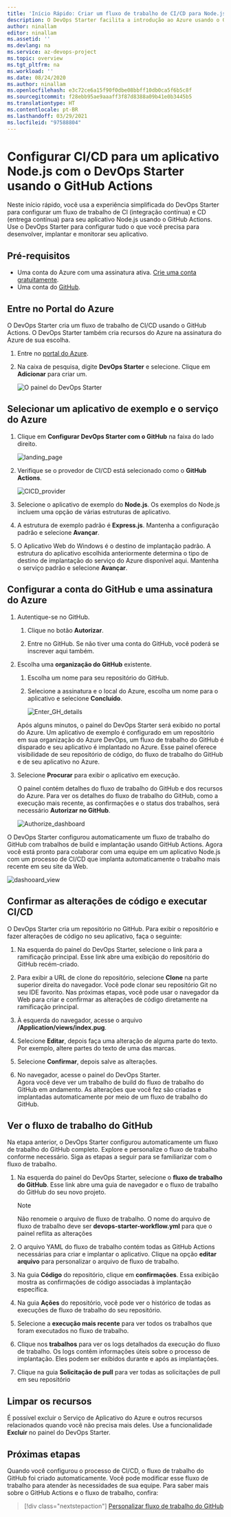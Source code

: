 ```yaml
---
title: 'Início Rápido: Criar um fluxo de trabalho de CI/CD para Node.js – DevOps Starter para o GitHub para implantação no Azure'
description: O DevOps Starter facilita a introdução ao Azure usando o GitHub Actions.
author: ninallam
editor: ninallam
ms.assetid: ''
ms.devlang: na
ms.service: az-devops-project
ms.topic: overview
ms.tgt_pltfrm: na
ms.workload: ''
ms.date: 08/24/2020
ms.author: ninallam
ms.openlocfilehash: e3c72ce6a15f90f0dbe08bbff10db0ca5f6b5c8f
ms.sourcegitcommit: f28ebb95ae9aaaff3f87d8388a09b41e0b3445b5
ms.translationtype: HT
ms.contentlocale: pt-BR
ms.lasthandoff: 03/29/2021
ms.locfileid: "97588804"
---
```

# <a name="set-up-cicd-for-a-nodejs-app-with-devops-starter-using-github-actions"></a>Configurar CI/CD para um aplicativo Node.js com o DevOps Starter usando o GitHub Actions

Neste início rápido, você usa a experiência simplificada do DevOps Starter para configurar um fluxo de trabalho de CI (integração contínua) e CD (entrega contínua) para seu aplicativo Node.js usando o GitHub Actions. Use o DevOps Starter para configurar tudo o que você precisa para desenvolver, implantar e monitorar seu aplicativo. 

## <a name="prerequisites"></a>Pré-requisitos

- Uma conta do Azure com uma assinatura ativa. [Crie uma conta gratuitamente](https://azure.microsoft.com/free/?ref=microsoft.com&utm_source=microsoft.com&utm_medium=docs&utm_campaign=visualstudio). 
- Uma conta do [GitHub](https://github.com/).

## <a name="sign-in-to-the-azure-portal"></a>Entre no Portal do Azure

O DevOps Starter cria um fluxo de trabalho de CI/CD usando o GitHub Actions. O DevOps Starter também cria recursos do Azure na assinatura do Azure de sua escolha.

1. Entre no [portal do Azure](https://portal.azure.com).

1. Na caixa de pesquisa, digite **DevOps Starter** e selecione. Clique em **Adicionar** para criar um.

    ![O painel do DevOps Starter](_img/azure-devops-starter-aks/search-devops-starter.png)

## <a name="select-a-sample-application-and-azure-service"></a>Selecionar um aplicativo de exemplo e o serviço do Azure

1. Clique em **Configurar DevOps Starter com o GitHub** na faixa do lado direito.

    ![landing_page](_img/azure-devops-project-nodejs/landing-page.png)

1. Verifique se o provedor de CI/CD está selecionado como o **GitHub Actions**.

    ![CICD_provider](_img/azure-devops-project-nodejs/provider-selection.png)

1. Selecione o aplicativo de exemplo do **Node.js**. Os exemplos do Node.js incluem uma opção de várias estruturas de aplicativo.

1. A estrutura de exemplo padrão é **Express.js**. Mantenha a configuração padrão e selecione **Avançar**.   

2. O Aplicativo Web do Windows é o destino de implantação padrão. A estrutura do aplicativo escolhida anteriormente determina o tipo de destino de implantação do serviço do Azure disponível aqui. Mantenha o serviço padrão e selecione **Avançar**.
 
## <a name="configure-github-account-and-an-azure-subscription"></a>Configurar a conta do GitHub e uma assinatura do Azure 

1. Autentique-se no GitHub.

   1. Clique no botão **Autorizar**. 
   
   1. Entre no GitHub. Se não tiver uma conta do GitHub, você poderá se inscrever aqui também.

2. Escolha uma **organização do GitHub** existente. 
   
   1. Escolha um nome para seu repositório do GitHub. 
   
   1. Selecione a assinatura e o local do Azure, escolha um nome para o aplicativo e selecione **Concluído**.
    
       ![Enter_GH_details](_img/azure-devops-project-nodejs/gh-details.png)


    Após alguns minutos, o painel do DevOps Starter será exibido no portal do Azure. Um aplicativo de exemplo é configurado em um repositório em sua organização do Azure DevOps, um fluxo de trabalho do GitHub é disparado e seu aplicativo é implantado no Azure. Esse painel oferece visibilidade de seu repositório de código, do fluxo de trabalho do GitHub e de seu aplicativo no Azure.
   
3. Selecione **Procurar** para exibir o aplicativo em execução.
    
    O painel contém detalhes do fluxo de trabalho do GitHub e dos recursos do Azure. Para ver os detalhes do fluxo de trabalho do GitHub, como a execução mais recente, as confirmações e o status dos trabalhos, será necessário **Autorizar no GitHub**.
   
   ![Authorize_dashboard](_img/azure-devops-project-nodejs/authenticate-dashboard.png)

O DevOps Starter configurou automaticamente um fluxo de trabalho do GitHub com trabalhos de build e implantação usando GitHub Actions. Agora você está pronto para colaborar com uma equipe em um aplicativo Node.js com um processo de CI/CD que implanta automaticamente o trabalho mais recente em seu site da Web.

   ![dashooard_view](_img/azure-devops-project-nodejs/full-dashboard.png)

## <a name="commit-code-changes-and-execute-cicd"></a>Confirmar as alterações de código e executar CI/CD

O DevOps Starter cria um repositório no GitHub. Para exibir o repositório e fazer alterações de código no seu aplicativo, faça o seguinte:

1. Na esquerda do painel do DevOps Starter, selecione o link para a ramificação principal. Esse link abre uma exibição do repositório do GitHub recém-criado.

1. Para exibir a URL de clone do repositório, selecione **Clone** na parte superior direita do navegador. Você pode clonar seu repositório Git no seu IDE favorito. Nas próximas etapas, você pode usar o navegador da Web para criar e confirmar as alterações de código diretamente na ramificação principal.

1. À esquerda do navegador, acesse o arquivo **/Application/views/index.pug**.

1. Selecione **Editar**, depois faça uma alteração de alguma parte do texto.
    Por exemplo, altere partes do texto de uma das marcas.

1. Selecione **Confirmar**, depois salve as alterações.

1. No navegador, acesse o painel do DevOps Starter.   
Agora você deve ver um trabalho de build do fluxo de trabalho do GitHub em andamento. As alterações que você fez são criadas e implantadas automaticamente por meio de um fluxo de trabalho do GitHub.

## <a name="view-the-github-workflow"></a>Ver o fluxo de trabalho do GitHub

Na etapa anterior, o DevOps Starter configurou automaticamente um fluxo de trabalho do GitHub completo. Explore e personalize o fluxo de trabalho conforme necessário. Siga as etapas a seguir para se familiarizar com o fluxo de trabalho.

1. Na esquerda do painel do DevOps Starter, selecione o **fluxo de trabalho do GitHub**. Esse link abre uma guia de navegador e o fluxo de trabalho do GitHub do seu novo projeto.
    > [!NOTE]
    > Não renomeie o arquivo de fluxo de trabalho. O nome do arquivo de fluxo de trabalho deve ser **devops-starter-workflow.yml** para que o painel reflita as alterações

1. O arquivo YAML do fluxo de trabalho contém todas as GitHub Actions necessárias para criar e implantar o aplicativo. Clique na opção **editar arquivo** para personalizar o arquivo de fluxo de trabalho.

1. Na guia **Código** do repositório, clique em **confirmações**. Essa exibição mostra as confirmações de código associadas à implantação específica.

1. Na guia **Ações** do repositório, você pode ver o histórico de todas as execuções de fluxo de trabalho do seu repositório.

1. Selecione a **execução mais recente** para ver todos os trabalhos que foram executados no fluxo de trabalho.

1. Clique nos **trabalhos** para ver os logs detalhados da execução do fluxo de trabalho. Os logs contêm informações úteis sobre o processo de implantação. Eles podem ser exibidos durante e após as implantações.

1. Clique na guia **Solicitação de pull** para ver todas as solicitações de pull em seu repositório

## <a name="clean-up-resources"></a>Limpar os recursos

É possível excluir o Serviço de Aplicativo do Azure e outros recursos relacionados quando você não precisa mais deles. Use a funcionalidade **Excluir** no painel do DevOps Starter.

## <a name="next-steps"></a>Próximas etapas

Quando você configurou o processo de CI/CD, o fluxo de trabalho do GitHub foi criado automaticamente. Você pode modificar esse fluxo de trabalho para atender às necessidades de sua equipe. Para saber mais sobre o GitHub Actions e o fluxo de trabalho, confira:

> [!div class="nextstepaction"]
> [Personalizar fluxo de trabalho do GitHub](https://docs.github.com/actions/configuring-and-managing-workflows/configuring-and-managing-workflow-files-and-runs)
